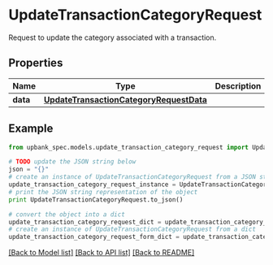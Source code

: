 # UpdateTransactionCategoryRequest

Request to update the category associated with a transaction. 

## Properties

Name | Type | Description | Notes
------------ | ------------- | ------------- | -------------
**data** | [**UpdateTransactionCategoryRequestData**](UpdateTransactionCategoryRequestData.md) |  | 

## Example

```python
from upbank_spec.models.update_transaction_category_request import UpdateTransactionCategoryRequest

# TODO update the JSON string below
json = "{}"
# create an instance of UpdateTransactionCategoryRequest from a JSON string
update_transaction_category_request_instance = UpdateTransactionCategoryRequest.from_json(json)
# print the JSON string representation of the object
print UpdateTransactionCategoryRequest.to_json()

# convert the object into a dict
update_transaction_category_request_dict = update_transaction_category_request_instance.to_dict()
# create an instance of UpdateTransactionCategoryRequest from a dict
update_transaction_category_request_form_dict = update_transaction_category_request.from_dict(update_transaction_category_request_dict)
```
[[Back to Model list]](../README.md#documentation-for-models) [[Back to API list]](../README.md#documentation-for-api-endpoints) [[Back to README]](../README.md)


